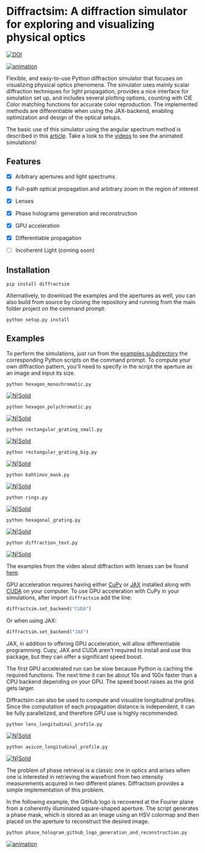 # Diffractsim: A diffraction simulator for exploring and visualizing physical optics
[![DOI](https://zenodo.org/badge/DOI/10.5281/zenodo.6843673.svg)](https://doi.org/10.5281/zenodo.6843673)

[![animation](/images/diffraction_animated.gif)](https://www.youtube.com/watch?v=Ft8CMEooBAE&list=PLYkZehxPE_IhyO6wC21nFP0q1ZYGIW4l1&index=1)


Flexible, and easy-to-use Python diffraction simulator that focuses on visualizing physical optics phenomena. The simulator uses mainly scalar diffraction techniques for light propagation, provides a nice interface for simulation set up, and includes several plotting options, counting with CIE Color matching functions for accurate color reproduction. The implemented methods are differentiable when using the JAX-backend, enabling optimization and design of the optical setups.

The basic use of this simulator using the angular spectrum method is described in this [article](https://rafael-fuente.github.io/simulating-diffraction-patterns-with-the-angular-spectrum-method-and-python.html). Take a look to the [videos](https://www.youtube.com/watch?v=Ft8CMEooBAE&list=PLYkZehxPE_IhyO6wC21nFP0q1ZYGIW4l1&index=1) to see the animated simulations!

## Features

- [x] Arbitrary apertures and light spectrums
- [x] Full-path optical propagation and arbitrary zoom in the region of interest
- [x] Lenses
- [x] Phase holograms generation and reconstruction
- [x] GPU acceleration
- [x] Differentiable propagation
- [ ] Incoherent Light (coming soon)


## Installation
```
pip install diffractsim
```

Alternatively, to download the examples and the apertures as well, you can also build from source by cloning the repository and running from the main folder project on the command prompt:
```
python setup.py install
```

## Examples

To perform the simulations, just run from the [examples subdirectory](https://github.com/rafael-fuente/Diffraction-Simulations--Angular-Spectrum-Method/tree/main/examples) the corresponding Python scripts on the command prompt. 
To compute your own diffraction pattern, you'll need to specify in the script the aperture as an image and input its size.

```
python hexagon_monochromatic.py
```

[![N|Solid](/images/hexagon_monochromatic.png)](/examples/hexagon_monochromatic.py)

```
python hexagon_polychromatic.py
```

[![N|Solid](/images/hexagon_polychromatic.png)](/examples/hexagon_polychromatic.py)

```
python rectangular_grating_small.py
```

[![N|Solid](/images/rectangular_grating_small.png)](/examples/rectangular_grating_small.py)

```
python rectangular_grating_big.py
```

[![N|Solid](/images/rectangular_grating_big.png)](/examples/rectangular_grating_big.py)

```
python bahtinov_mask.py
```

[![N|Solid](/images/bahtinov_mask.png)](/examples/bahtinov_mask.py)

```
python rings.py
```

[![N|Solid](/images/rings.png)](/examples/rings.py)

```
python hexagonal_grating.py
```

[![N|Solid](/images/hexagonal_grating.png)](/examples/hexagonal_grating.py)

```
python diffraction_text.py
```

[![N|Solid](/images/text.png)](/examples/text.py)

The examples from the video about diffraction with lenses can be found [here](https://github.com/rafael-fuente/Diffraction-Simulations--Angular-Spectrum-Method/blob/main/Simulations%20with%20lenses.md).

GPU acceleration requires having either [CuPy](https://docs.cupy.dev/en/stable/install.html) or [JAX](https://jax.readthedocs.io/en/latest/quickstart.html) installed along with [CUDA](https://developer.nvidia.com/cuda-downloads) on your computer. 
To use GPU acceleration with CuPy in your simulations, after import `diffractsim` add the line:

```python
diffractsim.set_backend("CUDA")
```

Or when using JAX:

```python
diffractsim.set_backend("JAX")
```

JAX, in addition to offering GPU acceleration, will allow differentiable programming.
Cupy, JAX and CUDA aren't required to install and use this package, but they can offer a significant speed boost.

The first GPU accelerated run can be slow because Python is caching the required functions. The next time it can be about 10x and 100x faster than a CPU backend depending on your GPU. The speed boost raises as the grid gets larger.


Diffractsim can also be used to compute and visualize longitudinal profiles. Since the computation of each propagation distance is independent, it can be fully parallelized, and therefore GPU use is highly recommended.

```
python lens_longitudinal_profile.py
```

[![N|Solid](/images/lens_longitudinal_profile.png)](/examples/lens_longitudinal_profile.py)


```
python axicon_longitudinal_profile.py
```

[![N|Solid](/images/axicon_longitudinal_profile.png)](/examples/axicon_longitudinal_profile.py)


The problem of phase retrieval is a classic one in optics and arises when one is interested in retrieving the wavefront from two intensity measurements acquired in two different planes. Diffractsim provides a simple implementation of this problem.

In the following example, the GitHub logo is recovered at the Fourier plane from a coherently illuminated square-shaped aperture. The script generates a phase mask, which is stored as an image using an HSV colormap and then placed on the aperture to reconstruct the desired image.

```
python phase_hologram_github_logo_generation_and_reconstruction.py
```

[![animation](/images/github_logo.gif)](/examples/phase_hologram_github_logo_generation_and_reconstruction.py)
